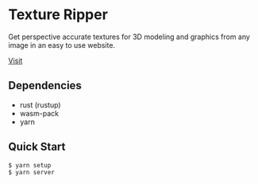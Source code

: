 # Texture Ripper

Get perspective accurate textures for 3D modeling and graphics from any image in an easy to use website.

[Visit](https://skylinecc.github.io/textrip/static/)

## Dependencies
- rust (rustup)
- wasm-pack
- yarn

## Quick Start

```bash
$ yarn setup
$ yarn server
```

